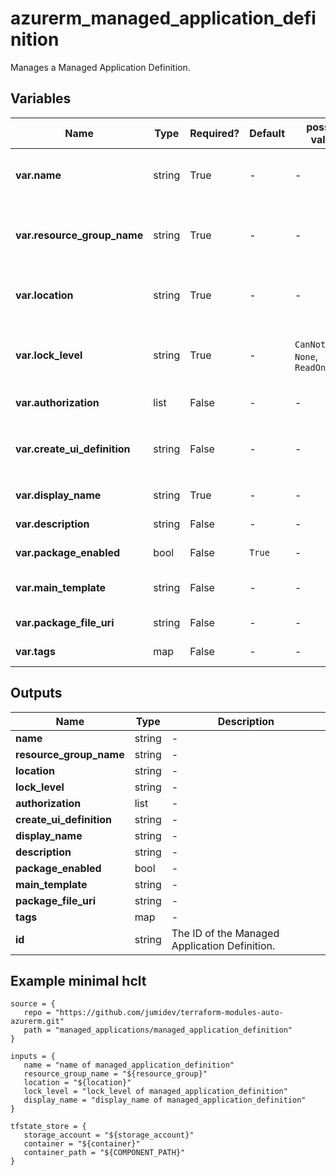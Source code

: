 # azurerm_managed_application_definition

Manages a Managed Application Definition.

## Variables

| Name | Type | Required? |  Default  |  possible values |  Description |
| ---- | ---- | --------- |  ----------- | ----------- | ----------- |
| **var.name** | string | True | -  |  -  |  Specifies the name of the Managed Application Definition. Changing this forces a new resource to be created. | 
| **var.resource_group_name** | string | True | -  |  -  |  The name of the Resource Group where the Managed Application Definition should exist. Changing this forces a new resource to be created. | 
| **var.location** | string | True | -  |  -  |  Specifies the supported Azure location where the resource exists. Changing this forces a new resource to be created. | 
| **var.lock_level** | string | True | -  |  `CanNotDelete`, `None`, `ReadOnly`  |  Specifies the managed application lock level. Valid values include `CanNotDelete`, `None`, `ReadOnly`. Changing this forces a new resource to be created. | 
| **var.authorization** | list | False | -  |  -  |  One or more `authorization` block defined below. | 
| **var.create_ui_definition** | string | False | -  |  -  |  Specifies the `createUiDefinition` JSON for the backing template with `Microsoft.Solutions/applications` resource. | 
| **var.display_name** | string | True | -  |  -  |  Specifies the managed application definition display name. | 
| **var.description** | string | False | -  |  -  |  Specifies the managed application definition description. | 
| **var.package_enabled** | bool | False | `True`  |  -  |  Is the package enabled? Defaults to `true`. | 
| **var.main_template** | string | False | -  |  -  |  Specifies the inline main template JSON which has resources to be provisioned. | 
| **var.package_file_uri** | string | False | -  |  -  |  Specifies the managed application definition package file Uri. | 
| **var.tags** | map | False | -  |  -  |  A mapping of tags to assign to the resource. | 



## Outputs

| Name | Type | Description |
| ---- | ---- | --------- | 
| **name** | string  | - | 
| **resource_group_name** | string  | - | 
| **location** | string  | - | 
| **lock_level** | string  | - | 
| **authorization** | list  | - | 
| **create_ui_definition** | string  | - | 
| **display_name** | string  | - | 
| **description** | string  | - | 
| **package_enabled** | bool  | - | 
| **main_template** | string  | - | 
| **package_file_uri** | string  | - | 
| **tags** | map  | - | 
| **id** | string  | The ID of the Managed Application Definition. | 

## Example minimal hclt

```hcl
source = {
   repo = "https://github.com/jumidev/terraform-modules-auto-azurerm.git" 
   path = "managed_applications/managed_application_definition" 
}

inputs = {
   name = "name of managed_application_definition" 
   resource_group_name = "${resource_group}" 
   location = "${location}" 
   lock_level = "lock_level of managed_application_definition" 
   display_name = "display_name of managed_application_definition" 
}

tfstate_store = {
   storage_account = "${storage_account}" 
   container = "${container}" 
   container_path = "${COMPONENT_PATH}" 
}


```